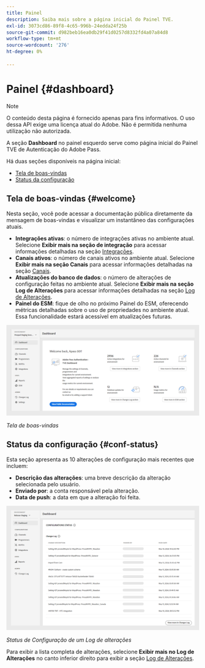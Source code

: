 ```yaml
---
title: Painel
description: Saiba mais sobre a página inicial do Painel TVE.
exl-id: 3073cd86-89f8-4c65-996b-24edda24f25b
source-git-commit: d982beb16ea0db29f41d0257d8332fd4a07a84d8
workflow-type: tm+mt
source-wordcount: '276'
ht-degree: 0%

---
```


# Painel {#dashboard}

>[!NOTE]
>
>O conteúdo desta página é fornecido apenas para fins informativos. O uso dessa API exige uma licença atual do Adobe. Não é permitida nenhuma utilização não autorizada.

A seção **Dashboard** no painel esquerdo serve como página inicial do Painel TVE de Autenticação do Adobe Pass.

Há duas seções disponíveis na página inicial:

* [Tela de boas-vindas](#welcome-screen)
* [Status da configuração](#configuration-status)

## Tela de boas-vindas {#welcome}

Nesta seção, você pode acessar a documentação pública diretamente da mensagem de boas-vindas e visualizar um instantâneo das configurações atuais.

* **Integrações ativas**: o número de integrações ativas no ambiente atual. Selecione **Exibir mais na seção de integração** para acessar informações detalhadas na seção [Integrações](tve-dashboard-integrations.md).
* **Canais ativos**: o número de canais ativos no ambiente atual. Selecione **Exibir mais na seção Canais** para acessar informações detalhadas na seção [Canais](tve-dashboard-channels.md).
* **Atualizações do banco de dados**: o número de alterações de configuração feitas no ambiente atual. Selecione **Exibir mais na seção Log de Alterações** para acessar informações detalhadas na seção [Log de Alterações](tve-dashboard-changes-log.md).
* **Painel do ESM**: fique de olho no próximo Painel do ESM, oferecendo métricas detalhadas sobre o uso de propriedades no ambiente atual. Essa funcionalidade estará acessível em atualizações futuras.

![Tela de boas-vindas](../assets/tve-dashboard/new-tve-dashboard/dashboard/dashboard-welcome-panel-view.png)

*Tela de boas-vindas*

## Status da configuração {#conf-status}

Esta seção apresenta as 10 alterações de configuração mais recentes que incluem:

* **Descrição das alterações**: uma breve descrição da alteração selecionada pelo usuário.
* **Enviado por**: a conta responsável pela alteração.
* **Data de push**: a data em que a alteração foi feita.

![Status de Configuração de um Log de alterações](../assets/tve-dashboard/new-tve-dashboard/dashboard/dashboard-configuration-status-panel-view.png)

*Status de Configuração de um Log de alterações*

Para exibir a lista completa de alterações, selecione **Exibir mais no Log de Alterações** no canto inferior direito para exibir a seção [Log de Alterações](tve-dashboard-changes-log.md).
